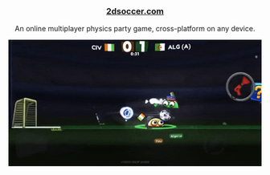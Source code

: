 <h3 align="center"><a href="https://2dsoccer.com">2dsoccer.com</a></h3>

<p align="center">
  An online multiplayer physics party game, cross-platform on any device.
</p>

<p align="center">
  <a href="https://2dsoccer.com"><img alt="2D Soccer Gameplay" src="https://raw.githubusercontent.com/reececomo/reececomo/main/assets/IMG_1910.gif" /></a>
</p>
